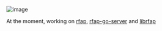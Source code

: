 
![image](./profile-image-04.png)

At the moment, working on [rfap](https://github.com/alexcoder04/rfap),
[rfap-go-server](https://github.com/alexcoder04/rfap-go-server) and
[librfap](https://github.com/alexcoder04/librfap)

